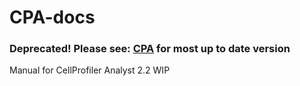 # CPA-docs

### Deprecated! Please see: [CPA](https://github.com/CellProfiler/CellProfiler-Analyst/tree/master/docs) for most up to date version

Manual for CellProfiler Analyst 2.2 WIP
